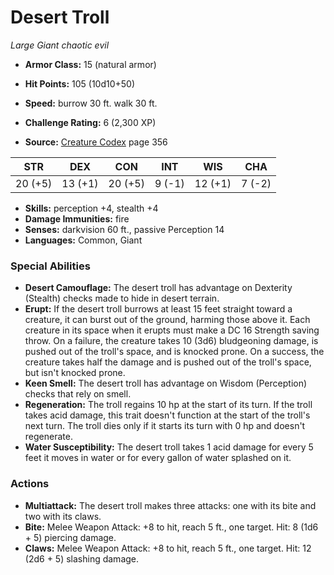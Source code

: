 # Desert Troll

*Large* *Giant* *chaotic evil*

- **Armor Class:** 15 (natural armor)
- **Hit Points:** 105 (10d10+50)
- **Speed:** burrow 30 ft. walk 30 ft.

- **Challenge Rating:** 6 (2,300 XP)
- **Source:** [Creature Codex](https://koboldpress.com/kpstore/product/creature-codex-for-5th-edition-dnd) page 356

| STR | DEX | CON | INT | WIS | CHA |
| --- | --- | --- | --- | --- | --- |
| 20 (+5) | 13 (+1) | 20 (+5) | 9 (-1) | 12 (+1) | 7 (-2) |

- **Skills:** perception +4, stealth +4
- **Damage Immunities:** fire
- **Senses:** darkvision 60 ft., passive Perception 14
- **Languages:** Common, Giant

### Special Abilities

- **Desert Camouflage:** The desert troll has advantage on Dexterity (Stealth) checks made to hide in desert terrain.
- **Erupt:** If the desert troll burrows at least 15 feet straight toward a creature, it can burst out of the ground, harming those above it. Each creature in its space when it erupts must make a DC 16 Strength saving throw. On a failure, the creature takes 10 (3d6) bludgeoning damage, is pushed out of the troll's space, and is knocked prone. On a success, the creature takes half the damage and is pushed out of the troll's space, but isn't knocked prone.
- **Keen Smell:** The desert troll has advantage on Wisdom (Perception) checks that rely on smell.
- **Regeneration:** The troll regains 10 hp at the start of its turn. If the troll takes acid damage, this trait doesn't function at the start of the troll's next turn. The troll dies only if it starts its turn with 0 hp and doesn't regenerate.
- **Water Susceptibility:** The desert troll takes 1 acid damage for every 5 feet it moves in water or for every gallon of water splashed on it.

### Actions

- **Multiattack:** The desert troll makes three attacks: one with its bite and two with its claws.
- **Bite:** Melee Weapon Attack: +8 to hit, reach 5 ft., one target. Hit: 8 (1d6 + 5) piercing damage.
- **Claws:** Melee Weapon Attack: +8 to hit, reach 5 ft., one target. Hit: 12 (2d6 + 5) slashing damage.


